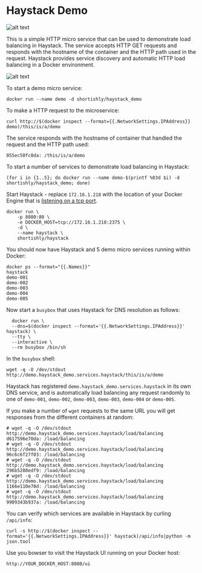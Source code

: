 # Haystack Demo

![alt text](https://github.com/shortishly/haystack-demo/raw/master/video/BalancingDemoUI.gif "Haystack UI")

This is a simple HTTP micro service that can be used to demonstrate
load balancing in Haystack. The service accepts HTTP GET requests and
responds with the hostname of the container and the HTTP path used in
the request. Haystack provides service discovery and automatic HTTP
load balancing in a Docker environment.


![alt text](https://github.com/shortishly/haystack-demo/raw/master/video/BalancingDemo.gif "Haystack Load Balancing")


To start a demo micro service:

```shell
docker run --name demo -d shortishly/haystack_demo
```

To make a HTTP request to the microservice:

```shell
curl http://$(docker inspect --format={{.NetworkSettings.IPAddress}} demo)/this/is/a/demo
```

The service responds with the hostname of container that handled the
request and the HTTP path used:

```shell
055ec50fc8da: /this/is/a/demo
```

To start a number of services to demonstrate load balancing in Haystack:

```shell
(for i in {1..5}; do docker run --name demo-$(printf %03d $i) -d shortishly/haystack_demo; done)
```

Start Haystack - replace ```172.16.1.218``` with the location of your
Docker Engine that is
[listening on a tcp port](https://docs.docker.com/engine/quickstart/#bind-docker-to-another-host-port-or-a-unix-socket).

```shell
docker run \
    -p 8080:80 \
    -e DOCKER_HOST=tcp://172.16.1.218:2375 \
    -d \
    --name haystack \
    shortishly/haystack
```

You should now have Haystack and 5 demo micro services running within Docker:

```shell
docker ps --format="{{.Names}}"
haystack
demo-001
demo-002
demo-003
demo-004
demo-005
```

Now start a ```busybox``` that uses Haystack for DNS resolution as follows:

```shell
  docker run \
  --dns=$(docker inspect --format='{{.NetworkSettings.IPAddress}}' haystack) \
  --tty \
  --interactive \
  --rm busybox /bin/sh
```

In the ```busybox``` shell:

```shell
wget -q -O /dev/stdout http://demo.haystack_demo.services.haystack/this/is/a/demo
```

Haystack has registered ```demo.haystack_demo.services.haystack``` in
its own DNS service, and is automatically load balancing any
request randomly to one of ```demo-001```, ```demo-002```,
```demo-003```, ```demo-003```, ```demo-004``` or ```demo-005```.

If you make a number of ```wget``` requests to the same URL you will
get responses from the different containers at random:

```shell
# wget -q -O /dev/stdout http://demo.haystack_demo.services.haystack/load/balancing
d617596e70da: /load/balancing
# wget -q -O /dev/stdout http://demo.haystack_demo.services.haystack/load/balancing
96c6c6f27f03: /load/balancing
# wget -q -O /dev/stdout http://demo.haystack_demo.services.haystack/load/balancing
296b5208edf9: /load/balancing
# wget -q -O /dev/stdout http://demo.haystack_demo.services.haystack/load/balancing
1166e110e70d: /load/balancing
# wget -q -O /dev/stdout http://demo.haystack_demo.services.haystack/load/balancing
9909343b937a: /load/balancing
```

You can verify which services are available in Haystack by curling ```/api/info```:

```shell
curl -s http://$(docker inspect --format='{{.NetworkSettings.IPAddress}}' haystack)/api/info|python -m json.tool
```

Use you bowser to visit the Haystack UI running on your Docker host:

```shell
http://YOUR_DOCKER_HOST:8080/ui
```

